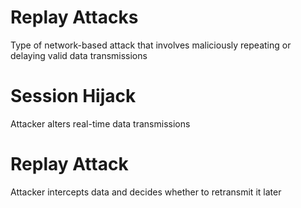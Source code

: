 # Replay Attacks

Type of network-based attack that involves maliciously repeating or delaying valid data transmissions

# Session Hijack

Attacker alters real-time data transmissions

# Replay Attack

Attacker intercepts data and decides whether to retransmit it later

